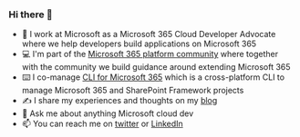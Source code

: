 ### Hi there 👋

- 💼 I work at Microsoft as a Microsoft 365 Cloud Developer Advocate where we help developers build applications on Microsoft 365
- 💻 I'm part of the [Microsoft 365 platform community](https://pnp.github.io/) where together with the community we build guidance around extending Microsoft 365
- ⌨️ I co-manage [CLI for Microsoft 365](https://aka.ms/cli-m365) which is a cross-platform CLI to manage Microsoft 365 and SharePoint Framework projects
- ✍️ I share my experiences and thoughts on my [blog](https://blog.mastykarz.nl)
- 💬 Ask me about anything Microsoft cloud dev
- 📫 You can reach me on [twitter](https://twitter.com/waldekm) or [LinkedIn](https://www.linkedin.com/in/waldekmastykarz/)
